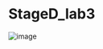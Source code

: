 # StageD_lab3
![image](https://user-images.githubusercontent.com/118039330/213911034-06401363-e892-4a9e-b50e-ede122a63148.png)

